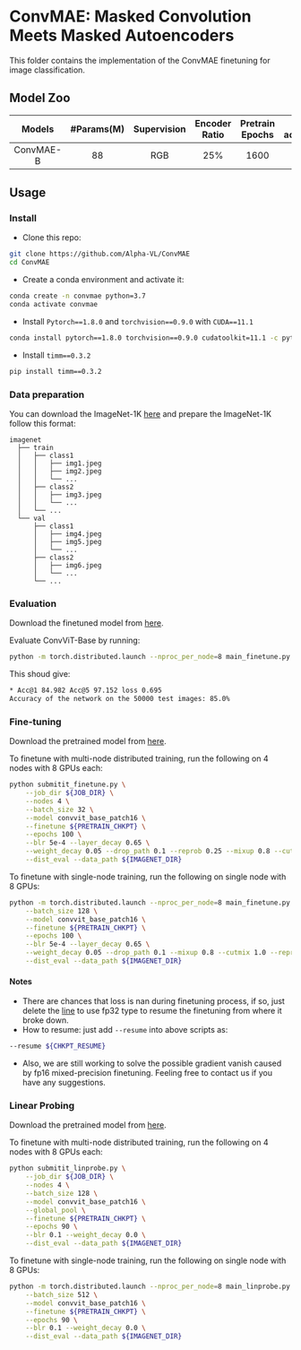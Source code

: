 # ConvMAE: Masked Convolution Meets Masked Autoencoders

This folder contains the implementation of the ConvMAE finetuning for image classification.

## Model Zoo

| Models | #Params(M) | Supervision | Encoder Ratio | Pretrain Epochs | FT acc@1(%) | FT logs/weights |
| :---: | :---: | :---: | :---: | :---: | :---: | :---: |
| ConvMAE-B | 88 | RGB | 25% | 1600 | 85.0 | [log](https://drive.google.com/file/d/1nzAOD5UR3b9QqwD2vMMz0Bx3170sypuy/view?usp=sharing)/[weight](https://drive.google.com/file/d/19F6vQUlITpzNLvXLKi5NRxRLOmKRxqFi/view?usp=sharing) |

## Usage

### Install
- Clone this repo:

```bash
git clone https://github.com/Alpha-VL/ConvMAE
cd ConvMAE
```

- Create a conda environment and activate it:
```bash
conda create -n convmae python=3.7
conda activate convmae
```

- Install `Pytorch==1.8.0` and `torchvision==0.9.0` with `CUDA==11.1`

```bash
conda install pytorch==1.8.0 torchvision==0.9.0 cudatoolkit=11.1 -c pytorch -c conda-forge
```

- Install `timm==0.3.2`

```bash
pip install timm==0.3.2
```

### Data preparation

You can download the ImageNet-1K [here](https://image-net.org) and prepare the ImageNet-1K follow this format:

```tree data
imagenet
  ├── train
  │   ├── class1
  │   │   ├── img1.jpeg
  │   │   ├── img2.jpeg
  │   │   └── ...
  │   ├── class2
  │   │   ├── img3.jpeg
  │   │   └── ...
  │   └── ...
  └── val
      ├── class1
      │   ├── img4.jpeg
      │   ├── img5.jpeg
      │   └── ...
      ├── class2
      │   ├── img6.jpeg
      │   └── ...
      └── ...
```
### Evaluation

Download the finetuned model from [here](https://drive.google.com/file/d/19F6vQUlITpzNLvXLKi5NRxRLOmKRxqFi/view?usp=sharing).

Evaluate ConvViT-Base by running:

```bash
python -m torch.distributed.launch --nproc_per_node=8 main_finetune.py --batch_size 128 --model convvit_base_patch16 --resume ${FINETUNE_CHKPT} --dist_eval --data_path ${IMAGENET_DIR} --eval
``` 

This shoud give:

```bash
* Acc@1 84.982 Acc@5 97.152 loss 0.695
Accuracy of the network on the 50000 test images: 85.0%
```

### Fine-tuning
Download the pretrained model from [here](https://drive.google.com/file/d/1AEPivXw0A0b_m5EwEi6fg2pOAoDr8C31/view?usp=sharing).

To finetune with multi-node distributed training, run the following on 4 nodes with 8 GPUs each:
```bash
python submitit_finetune.py \
    --job_dir ${JOB_DIR} \
    --nodes 4 \
    --batch_size 32 \
    --model convvit_base_patch16 \
    --finetune ${PRETRAIN_CHKPT} \
    --epochs 100 \
    --blr 5e-4 --layer_decay 0.65 \
    --weight_decay 0.05 --drop_path 0.1 --reprob 0.25 --mixup 0.8 --cutmix 1.0 \
    --dist_eval --data_path ${IMAGENET_DIR}
```

To finetune with single-node training, run the following on single node with 8 GPUs:
```bash
python -m torch.distributed.launch --nproc_per_node=8 main_finetune.py \
    --batch_size 128 \
    --model convvit_base_patch16 \
    --finetune ${PRETRAIN_CHKPT} \
    --epochs 100 \
    --blr 5e-4 --layer_decay 0.65 \
    --weight_decay 0.05 --drop_path 0.1 --mixup 0.8 --cutmix 1.0 --reprob 0.25 \
    --dist_eval --data_path ${IMAGENET_DIR}
```
#### Notes
- There are chances that loss is nan during finetuning process, if so, just delete the [line](https://github.com/Alpha-VL/ConvMAE/blob/53d56ad2388665bf86e0e029aa3f424e709a6652/engine_finetune.py#L55) to use fp32 type to resume the finetuning from where it broke down.
- How to resume: just add `--resume` into above scripts as:
```bash
--resume ${CHKPT_RESUME}
```
- Also, we are still working to solve the possible gradient vanish caused by fp16 mixed-precision finetuning. Feeling free to contact us if you have any suggestions.

### Linear Probing
Download the pretrained model from [here](https://drive.google.com/file/d/1AEPivXw0A0b_m5EwEi6fg2pOAoDr8C31/view?usp=sharing).

To finetune with multi-node distributed training, run the following on 4 nodes with 8 GPUs each:
```bash
python submitit_linprobe.py \
    --job_dir ${JOB_DIR} \
    --nodes 4 \
    --batch_size 128 \
    --model convvit_base_patch16 \
    --global_pool \
    --finetune ${PRETRAIN_CHKPT} \
    --epochs 90 \
    --blr 0.1 --weight_decay 0.0 \
    --dist_eval --data_path ${IMAGENET_DIR}
```

To finetune with single-node training, run the following on single node with 8 GPUs:
```bash
python -m torch.distributed.launch --nproc_per_node=8 main_linprobe.py \
    --batch_size 512 \
    --model convvit_base_patch16 \
    --finetune ${PRETRAIN_CHKPT} \
    --epochs 90 \
    --blr 0.1 --weight_decay 0.0 \
    --dist_eval --data_path ${IMAGENET_DIR}
```

